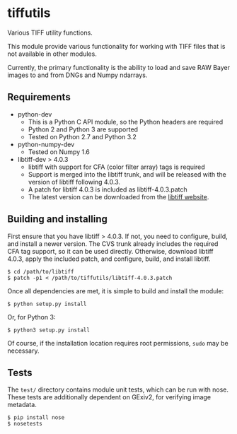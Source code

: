 tiffutils
=========

Various TIFF utility functions.

This module provide various functionality for working with TIFF files that
is not available in other modules.

Currently, the primary functionality is the ability to load and save RAW
Bayer images to and from DNGs and Numpy ndarrays.

## Requirements

* python-dev
    * This is a Python C API module, so the Python headers are required
    * Python 2 and Python 3 are supported
    * Tested on Python 2.7 and Python 3.2
* python-numpy-dev
    * Tested on Numpy 1.6
* libtiff-dev > 4.0.3
    * libtiff with support for CFA (color filter array) tags is required
    * Support is merged into the libtiff trunk, and will be released with
      the version of libtiff following 4.0.3.
    * A patch for libtiff 4.0.3 is included as libtiff-4.0.3.patch
    * The latest version can be downloaded from the
      [libtiff website](http://www.remotesensing.org/libtiff/).

## Building and installing

First ensure that you have libtiff > 4.0.3.  If not, you need to configure,
build, and install a newer version.  The CVS trunk already includes the required
CFA tag support, so it can be used directly. Otherwise, download libtiff 4.0.3,
apply the included patch, and configure, build, and install libtiff.

    $ cd /path/to/libtiff
    $ patch -p1 < /path/to/tiffutils/libtiff-4.0.3.patch

Once all dependencies are met, it is simple to build and install the module:

    $ python setup.py install

Or, for Python 3:

    $ python3 setup.py install

Of course, if the installation location requires root permissions, `sudo` may
be necessary.

## Tests

The `test/` directory contains module unit tests, which can be run with nose.
These tests are additionally dependent on GExiv2, for verifying image metadata.

    $ pip install nose
    $ nosetests

